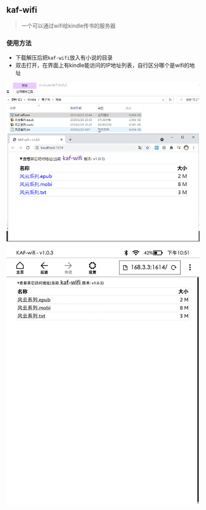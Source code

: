 ## kaf-wifi

> 一个可以通过wifi给kindle传书的服务器

### 使用方法
- 下载解压后把`kaf-wifi`放入有小说的目录
- 双击打开，在界面上有kindle能访问的IP地址列表，自行区分哪个是wifi的地址

![](public/assets/goland64_2021-04-23_22-53-37.png)

![](public/assets/screenshot_2021_04_23T22_51_49+0800.png)